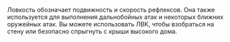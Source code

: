 Ловкость обозначает подвижность и скорость рефлексов. Она также используется для выполнения дальнобойных атак и некоторых ближних оружейных атак. Вы можете использовать ЛВК, чтобы взобраться на стену или безопасно спрыгнуть с крыши высокого дома. 
